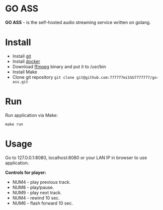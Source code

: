 # GO ASS
**GO ASS** - is the self-hosted audio streaming service written on golang.
# Install 
 - Install [git](https://git-scm.com/)
 - Install [docker](https://docs.docker.com/install/)
 - Download [ffmpeg](https://www.ffmpeg.org/download.html) binary and put it to /usr/bin
 - Install Make
 - Clone git repository
`git clone git@github.com:777777miSSU7777777/go-ass.git`
# Run
Run application via Make:

    make run
# Usage
Go to 127.0.0.1:8080, localhost:8080 or your LAN IP in browser to use application.

**Controls for player:**
 - NUM4 - play previous track.
 - NUM8 - play/pause.
 - NUM9 - play next track.
 - NUM4 - rewind 10 sec.
 - NUM6 - flash forward 10 sec.
